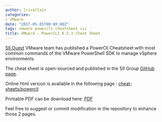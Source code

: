 ```yaml
---
author: lrivallain
categories:
- VMware
date: "2017-05-05T00:00:00Z"
tags: vmware powercli cheatsheet sii
title: VMware - PowerCLI 6.5.1 Cheat Sheet
---
```


[SII Ouest](http://rennes.groupe-sii.com/fr) VMware team has published a PowerCli Cheatsheet with most common commands 
of the VMware PowerShell SDK to manage vSphere environments.

The cheat sheet is open-sourced and published in the SII Group [GitHub page](https://github.com/groupe-sii/cheat-sheets).

Online html version is available in the following page : [cheat-sheets/powercli](https://groupe-sii.github.io/cheat-sheets/powercli/index.html)

Printable PDF can be download here: [PDF](/images/powercli-cheatsheet.pdf)

Feel free to suggest or commit modification in the repository to enhance those 2 pages.

